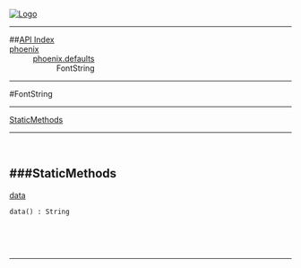 
[![Logo](../../../images/logo.png)](../../../index.html)

---


##[API Index](../../../api/index.html#phoenix.defaults)   
[phoenix](../)     
&emsp;&emsp;&emsp;[phoenix.defaults](./)   
&emsp;&emsp;&emsp;&emsp;&emsp;&emsp;FontString

---

#FontString


---


[StaticMethods](#StaticMethods)   


---

&nbsp;   

<a class="lift" name="StaticMethods" ></a>
###StaticMethods   
---
<a class="lift" name="data" href="#data">data</a>



`data() : String`

<span class="small_desc_flat">  </span>   

&nbsp;   



&nbsp;
&nbsp;
&nbsp;

---  


&nbsp;   
&nbsp;   